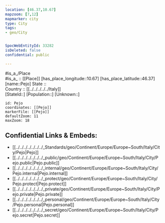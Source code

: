 ```yaml
---
location: [46.37,10.67] 
mapzoom: [7,12] 
mapmarker: city 
type: City
tags:
- geo/City


SpocWebEntityId: 33282
isDeleted: false
confidential: public

---
```

#is_a_/Place  
#is_a_ :: [[Place]] 
[has_place_longitude::10.67] 
[has_place_latitude::46.37] 
[name::Pejo] 
State ::  
Country :: [[../../../../../Italy]]  
[StateId::] 
[Population::] 
[Unknown::] 


```leaflet
id: Pejo
coordinates: [[Pejo]] 
markerFile: [[Pejo]] 
defaultZoom: 11 
maxZoom: 18
```


## Confidential Links & Embeds: 
- [[../../../../../../../_Standards/geo/Continent/Europe/Europe~South/Italy/City/Pejo|Pejo]] 
- [[../../../../../../../_public/geo/Continent/Europe/Europe~South/Italy/City/Pejo.public|Pejo.public]] 
- [[../../../../../../../_internal/geo/Continent/Europe/Europe~South/Italy/City/Pejo.internal|Pejo.internal]] 
- [[../../../../../../../_protect/geo/Continent/Europe/Europe~South/Italy/City/Pejo.protect|Pejo.protect]] 
- [[../../../../../../../_private/geo/Continent/Europe/Europe~South/Italy/City/Pejo.private|Pejo.private]] 
- [[../../../../../../../_personal/geo/Continent/Europe/Europe~South/Italy/City/Pejo.personal|Pejo.personal]] 
- [[../../../../../../../_secret/geo/Continent/Europe/Europe~South/Italy/City/Pejo.secret|Pejo.secret]] 
